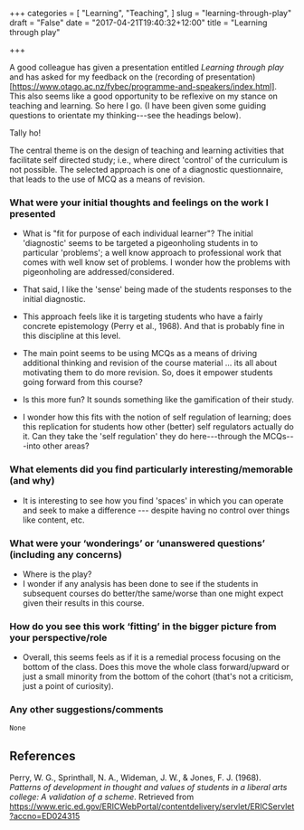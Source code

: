 +++
categories = [
  "Learning",
  "Teaching",
]
slug = "learning-through-play"
draft = "False"
date = "2017-04-21T19:40:32+12:00"
title = "Learning through play"

+++

A good colleague has given a presentation entitled _Learning through
play_ and has asked for my feedback on the (recording of
presentation)[https://www.otago.ac.nz/fybec/programme-and-speakers/index.html].
This also seems like a good opportunity to be reflexive on my stance
on teaching and learning. So here I go. (I have been given some
guiding questions to orientate my thinking---see the headings below).
 
Tally ho!

The central theme is on the design of teaching and learning activities
that facilitate self directed study; i.e., where direct 'control' of
the curriculum is not possible. The selected approach is one of a
diagnostic questionnaire, that leads to the use of MCQ as a means of
revision.

### What were your initial thoughts and feelings on the work I presented

  * What is "fit for purpose of each individual learner"? The initial
    'diagnostic' seems to be targeted a pigeonholing students in to
    particular 'problems'; a well know approach to professional work
    that comes with well know set of problems. I wonder how the
    problems with pigeonholing are addressed/considered.

  * That said, I like the 'sense' being made of the students responses to the initial diagnostic.
  
  * This approach feels like it is targeting students who have a
    fairly concrete epistemology (Perry et al., 1968). And that is
    probably fine in this discipline at this level.
	
  * The main point seems to be using MCQs as a means of driving
    additional thinking and revision of the course material ... its
    all about motivating them to do more revision. So, does it empower
    students going forward from this course?
	
  * Is this more fun? It sounds something like the gamification of
    their study.


  * I wonder how this fits with the notion of self regulation of
    learning; does this replication for students how other (better)
    self regulators actually do it. Can they take the 'self
    regulation' they do here---through the MCQs---into other areas?


### What elements did you find particularly interesting/memorable (and why)

  * It is interesting to see how you find 'spaces' in which you can
    operate and seek to make a difference --- despite having no
    control over things like content, etc.

### What were your ‘wonderings’ or ‘unanswered questions’ (including any concerns)

  * Where is the play?
  * I wonder if any analysis has been done to see if the students in
    subsequent courses do better/the same/worse than one might expect
    given their results in this course.

### How do you see this work ‘fitting’ in the bigger picture from your perspective/role

  * Overall, this seems feels as if it is a remedial process focusing
    on the bottom of the class. Does this move the whole class
    forward/upward or just a small minority from the bottom of the
    cohort (that's not a criticism, just a point of curiosity).

### Any other suggestions/comments

	None

## References

Perry, W. G., Sprinthall, N. A., Wideman, J. W., & Jones, F. J. (1968). _Patterns of development in thought and values of students in a liberal arts college: A validation of a scheme_. Retrieved from https://www.eric.ed.gov/ERICWebPortal/contentdelivery/servlet/ERICServlet?accno=ED024315

